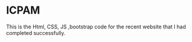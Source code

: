 # ICPAM
This is the Html, CSS, JS ,bootstrap code for the recent website that I had completed successfully.
